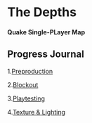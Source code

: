 # The Depths 
#### Quake Single-PLayer Map

## Progress Journal 

1.[Preproduction](Pages/Preproduction.md "Preproduction Page")

2.[Blockout](Pages/Blockout.md "Blockout Page")

3.[Playtesting](Pages/Playtesting.md "Playtesting Page")

4.[Texture & Lighting](Pages/Texture-and-Lighting.md "Texture & Lighting Page")
